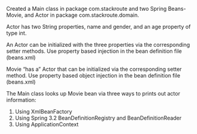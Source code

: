 Created a Main class in package com.stackroute and two Spring Beans- Movie, and Actor in package com.stackroute.domain.

Actor has two String properties, name and gender, and an age property of type int.

An Actor can be initialized with the three properties via the corresponding setter methods. Use property based injection in the bean definition file (beans.xml)

Movie “has a” Actor that can be initialized via the corresponding setter method. Use property based object injection in the bean definition file (beans.xml)

The Main class looks up Movie bean via three ways to prints out actor information:

1. Using XmlBeanFactory
2. Using Spring 3.2 BeanDefinitionRegistry and BeanDefinitionReader
3. Using ApplicationContext
